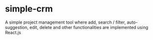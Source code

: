 # simple-crm
A simple project management tool where add, search / filter, auto-suggestion, edit, delete and other functionalities are implemented using React.js
